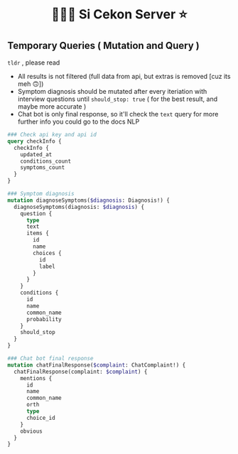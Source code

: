 <h1 align="center">👨🏼‍⚕️ Si Cekon Server ⭐️</h1>

## Temporary Queries ( Mutation and Query )

`tldr` , please read

  - All results is not filtered (full data from api, but extras is removed [cuz
      its meh 🙃])
  - Symptom diagnosis should be mutated after every iteriation with interview
    questions until `should_stop: true` ( for the best result, and maybe more accurate )
  - Chat bot is only final response, so it'll check the `text` query
    for more further info you could go to the docs NLP

```graphql
### Check api key and api id
query checkInfo {
  checkInfo {
    updated_at
    conditions_count
    symptoms_count
  }
}

### Symptom diagnosis
mutation diagnoseSymptoms($diagnosis: Diagnosis!) {
  diagnoseSymptoms(diagnosis: $diagnosis) {
    question {
      type
      text
      items {
        id
        name
        choices {
          id
          label
        }
      }
    }
    conditions {
      id
      name
      common_name
      probability
    }
    should_stop
  }
}

### Chat bot final response
mutation chatFinalResponse($complaint: ChatComplaint!) {
  chatFinalResponse(complaint: $complaint) {
    mentions {
      id
      name
      common_name
      orth
      type
      choice_id
    }
    obvious
  }
}


```

